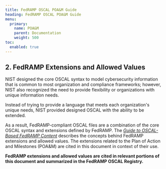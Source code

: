 ```yaml
---
title: FedRAMP OSCAL POA&M Guide
heading: FedRAMP OSCAL POA&M Guide
menu:
  primary:
    name: POA&M
    parent: Documentation
    weight: 500
toc:
  enabled: true
---
```


## 2. FedRAMP Extensions and Allowed Values

NIST designed the core OSCAL syntax to model cybersecurity information
that is common to most organization and compliance frameworks; however,
NIST also recognized the need to provide flexibility or organizations
with unique information needs.

Instead of trying to provide a language that meets each organization\'s
unique needs, NIST provided designed OSCAL with the ability to be
extended.

As a result, FedRAMP-compliant OSCAL files are a combination of the core
OSCAL syntax and extensions defined by FedRAMP. The [*Guide to OSCAL-Based FedRAMP Content*](/guides/general/)
describes the concepts behind FedRAMP extensions and allowed values. The
extensions related to the Plan of Action and Milestones (POA&M) are
cited in this document in context of their use.

**FedRAMP extensions and allowed values are cited in relevant portions of this document and summarized in the FedRAMP OSCAL Registry.**